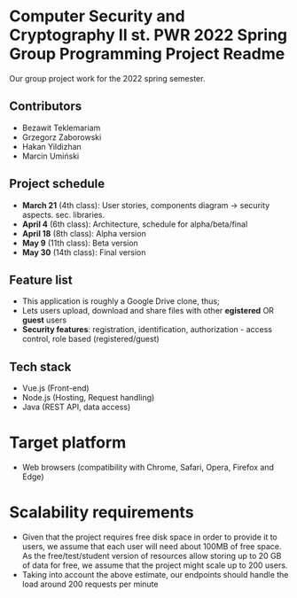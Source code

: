 # Computer Security and Cryptography II st. PWR 2022 Spring Group Programming Project Readme

Our group project work for the 2022 spring semester.

## Contributors

*  Bezawit Teklemariam
*  Grzegorz Zaborowski
*  Hakan Yildizhan
*  Marcin Umiński

## Project schedule

* **March 21** (4th class): User stories, components diagram -> security aspects. sec. libraries. 
* **April 4** (6th class): Architecture, schedule for alpha/beta/final
* **April 18** (8th class): Alpha version
* **May 9** (11th class): Beta version
* **May 30** (14th class): Final version

## Feature list

*  This application is roughly a Google Drive clone, thus;
*  Lets users upload, download and share files with other **egistered** OR **guest** users
*  **Security features**: registration, identification, authorization - access control, role based (registered/guest)

## Tech stack

* Vue.js (Front-end)
* Node.js (Hosting, Request handling)  
* Java (REST API, data access)

# Target platform
- Web browsers (compatibility with Chrome, Safari, Opera, Firefox and Edge)

# Scalability requirements
- Given that the project requires free disk space in order to provide it to users, we assume that each 
user will need about 100MB of free space. As the free/test/student version of resources allow storing up to 20 GB of data
for free, we assume that the project might scale up to 200 users.
- Taking into account the above estimate, our endpoints should handle the load around 200 requests per minute